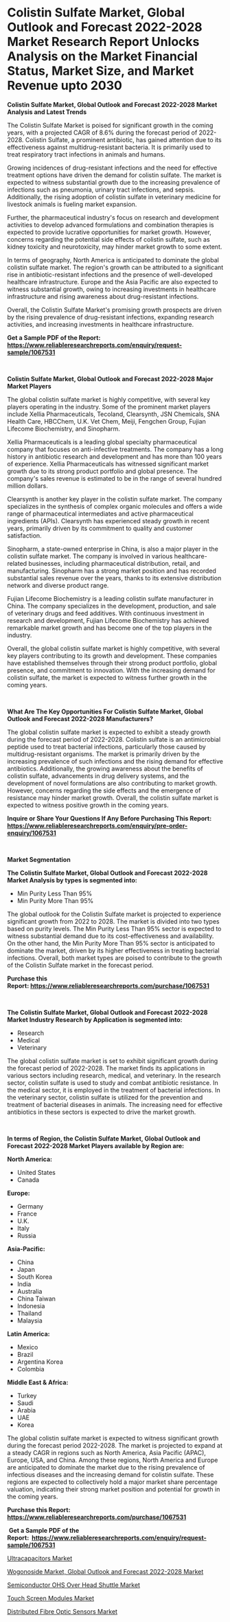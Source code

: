 <p><h1>Colistin Sulfate Market, Global Outlook and Forecast 2022-2028 Market Research Report Unlocks Analysis on the Market Financial Status, Market Size, and Market Revenue upto 2030</h1></p><p><strong>Colistin Sulfate Market, Global Outlook and Forecast 2022-2028 Market Analysis and Latest Trends</strong></p>
<p><p>The Colistin Sulfate Market is poised for significant growth in the coming years, with a projected CAGR of 8.6% during the forecast period of 2022-2028. Colistin Sulfate, a prominent antibiotic, has gained attention due to its effectiveness against multidrug-resistant bacteria. It is primarily used to treat respiratory tract infections in animals and humans.</p><p>Growing incidences of drug-resistant infections and the need for effective treatment options have driven the demand for colistin sulfate. The market is expected to witness substantial growth due to the increasing prevalence of infections such as pneumonia, urinary tract infections, and sepsis. Additionally, the rising adoption of colistin sulfate in veterinary medicine for livestock animals is fueling market expansion.</p><p>Further, the pharmaceutical industry's focus on research and development activities to develop advanced formulations and combination therapies is expected to provide lucrative opportunities for market growth. However, concerns regarding the potential side effects of colistin sulfate, such as kidney toxicity and neurotoxicity, may hinder market growth to some extent.</p><p>In terms of geography, North America is anticipated to dominate the global colistin sulfate market. The region's growth can be attributed to a significant rise in antibiotic-resistant infections and the presence of well-developed healthcare infrastructure. Europe and the Asia Pacific are also expected to witness substantial growth, owing to increasing investments in healthcare infrastructure and rising awareness about drug-resistant infections.</p><p>Overall, the Colistin Sulfate Market's promising growth prospects are driven by the rising prevalence of drug-resistant infections, expanding research activities, and increasing investments in healthcare infrastructure.</p></p>
<p><strong>Get a Sample PDF of the Report:&nbsp; <a href="https://www.reliableresearchreports.com/enquiry/request-sample/1067531">https://www.reliableresearchreports.com/enquiry/request-sample/1067531</a></strong></p>
<p>&nbsp;</p>
<p><strong>Colistin Sulfate Market, Global Outlook and Forecast 2022-2028 Major Market Players</strong></p>
<p><p>The global colistin sulfate market is highly competitive, with several key players operating in the industry. Some of the prominent market players include Xellia Pharmaceuticals, Tecoland, Clearsynth, JSN Chemicals, SNA Health Care, HBCChem, U.K. Vet Chem, Meiji, Fengchen Group, Fujian Lifecome Biochemistry, and Sinopharm.</p><p>Xellia Pharmaceuticals is a leading global specialty pharmaceutical company that focuses on anti-infective treatments. The company has a long history in antibiotic research and development and has more than 100 years of experience. Xellia Pharmaceuticals has witnessed significant market growth due to its strong product portfolio and global presence. The company's sales revenue is estimated to be in the range of several hundred million dollars.</p><p>Clearsynth is another key player in the colistin sulfate market. The company specializes in the synthesis of complex organic molecules and offers a wide range of pharmaceutical intermediates and active pharmaceutical ingredients (APIs). Clearsynth has experienced steady growth in recent years, primarily driven by its commitment to quality and customer satisfaction.</p><p>Sinopharm, a state-owned enterprise in China, is also a major player in the colistin sulfate market. The company is involved in various healthcare-related businesses, including pharmaceutical distribution, retail, and manufacturing. Sinopharm has a strong market position and has recorded substantial sales revenue over the years, thanks to its extensive distribution network and diverse product range.</p><p>Fujian Lifecome Biochemistry is a leading colistin sulfate manufacturer in China. The company specializes in the development, production, and sale of veterinary drugs and feed additives. With continuous investment in research and development, Fujian Lifecome Biochemistry has achieved remarkable market growth and has become one of the top players in the industry.</p><p>Overall, the global colistin sulfate market is highly competitive, with several key players contributing to its growth and development. These companies have established themselves through their strong product portfolio, global presence, and commitment to innovation. With the increasing demand for colistin sulfate, the market is expected to witness further growth in the coming years.</p></p>
<p>&nbsp;</p>
<p><strong>What Are The Key Opportunities For Colistin Sulfate Market, Global Outlook and Forecast 2022-2028 Manufacturers?</strong></p>
<p><p>The global colistin sulfate market is expected to exhibit a steady growth during the forecast period of 2022-2028. Colistin sulfate is an antimicrobial peptide used to treat bacterial infections, particularly those caused by multidrug-resistant organisms. The market is primarily driven by the increasing prevalence of such infections and the rising demand for effective antibiotics. Additionally, the growing awareness about the benefits of colistin sulfate, advancements in drug delivery systems, and the development of novel formulations are also contributing to market growth. However, concerns regarding the side effects and the emergence of resistance may hinder market growth. Overall, the colistin sulfate market is expected to witness positive growth in the coming years.</p></p>
<p><strong>Inquire or Share Your Questions If Any Before Purchasing This Report: <a href="https://www.reliableresearchreports.com/enquiry/pre-order-enquiry/1067531">https://www.reliableresearchreports.com/enquiry/pre-order-enquiry/1067531</a></strong></p>
<p>&nbsp;</p>
<p><strong>Market Segmentation</strong></p>
<p><strong>The Colistin Sulfate Market, Global Outlook and Forecast 2022-2028 Market Analysis by types is segmented into:</strong></p>
<p><ul><li>Min Purity Less Than 95%</li><li>Min Purity More Than 95%</li></ul></p>
<p><p>The global outlook for the Colistin Sulfate market is projected to experience significant growth from 2022 to 2028. The market is divided into two types based on purity levels. The Min Purity Less Than 95% sector is expected to witness substantial demand due to its cost-effectiveness and availability. On the other hand, the Min Purity More Than 95% sector is anticipated to dominate the market, driven by its higher effectiveness in treating bacterial infections. Overall, both market types are poised to contribute to the growth of the Colistin Sulfate market in the forecast period.</p></p>
<p><strong>Purchase this Report:&nbsp;<a href="https://www.reliableresearchreports.com/purchase/1067531">https://www.reliableresearchreports.com/purchase/1067531</a></strong></p>
<p>&nbsp;</p>
<p><strong>The Colistin Sulfate Market, Global Outlook and Forecast 2022-2028 Market Industry Research by Application is segmented into:</strong></p>
<p><ul><li>Research</li><li>Medical</li><li>Veterinary</li></ul></p>
<p><p>The global colistin sulfate market is set to exhibit significant growth during the forecast period of 2022-2028. The market finds its applications in various sectors including research, medical, and veterinary. In the research sector, colistin sulfate is used to study and combat antibiotic resistance. In the medical sector, it is employed in the treatment of bacterial infections. In the veterinary sector, colistin sulfate is utilized for the prevention and treatment of bacterial diseases in animals. The increasing need for effective antibiotics in these sectors is expected to drive the market growth.</p></p>
<p>&nbsp;</p>
<p><strong>In terms of Region, the Colistin Sulfate Market, Global Outlook and Forecast 2022-2028 Market Players available by Region are:</strong></p>
<p>
    <p> <strong> North America: </strong>
        <ul>
            <li>United States</li>
            <li>Canada</li>
        </ul>
        </p> 
    <p> <strong> Europe: </strong>
        <ul>
            <li>Germany</li>
            <li>France</li>
            <li>U.K.</li>
            <li>Italy</li>
            <li>Russia</li>
        </ul>
        </p> 
    <p> <strong> Asia-Pacific: </strong>
        <ul>
            <li>China</li>
            <li>Japan</li>
            <li>South Korea</li>
            <li>India</li>
            <li>Australia</li>
            <li>China Taiwan</li>
            <li>Indonesia</li>
            <li>Thailand</li>
            <li>Malaysia</li>
        </ul>
        </p> 
    <p> <strong> Latin America: </strong>
        <ul>
            <li>Mexico</li>
            <li>Brazil</li>
            <li>Argentina Korea</li>
            <li>Colombia</li>
        </ul>
        </p> 
    <p> <strong> Middle East & Africa: </strong>
        <ul>
            <li>Turkey</li>
            <li>Saudi</li>
            <li>Arabia</li>
            <li>UAE</li>
            <li>Korea</li>
        </ul>
    </p>
    </p>
<p><p>The global colistin sulfate market is expected to witness significant growth during the forecast period 2022-2028. The market is projected to expand at a steady CAGR in regions such as North America, Asia Pacific (APAC), Europe, USA, and China. Among these regions, North America and Europe are anticipated to dominate the market due to the rising prevalence of infectious diseases and the increasing demand for colistin sulfate. These regions are expected to collectively hold a major market share percentage valuation, indicating their strong market position and potential for growth in the coming years.</p></p>
<p><strong>Purchase this Report: <a href="https://www.reliableresearchreports.com/purchase/1067531">https://www.reliableresearchreports.com/purchase/1067531</a></strong></p>
<p>&nbsp;<strong>Get a Sample PDF of the Report:&nbsp;&nbsp;<a href="https://www.reliableresearchreports.com/enquiry/request-sample/1067531">https://www.reliableresearchreports.com/enquiry/request-sample/1067531</a></strong></p>
<p><strong></strong></p>
<p><p><a href="https://www.linkedin.com/pulse/ultracapacitors-market-insights-players-forecast-till-2030-jbqye/">Ultracapacitors Market</a></p><p><a href="https://github.com/CliffMedina6/Market-Research-Report-List-1/blob/main/wogonoside-market-global-outlook-and-forecast-2022-2028-market.md">Wogonoside Market, Global Outlook and Forecast 2022-2028 Market</a></p><p><a href="https://www.reportprime.com/semiconductor-ohs-over-head-shuttle-r5737">Semiconductor OHS Over Head Shuttle Market</a></p><p><a href="https://www.linkedin.com/pulse/touch-screen-modules-market-research-report-unlocks-jesee/">Touch Screen Modules Market</a></p><p><a href="https://medium.com/@nayelibosco/distributed-fibre-optic-sensors-market-size-growth-forecast-2023-2030-62df1799ad23">Distributed Fibre Optic Sensors Market</a></p></p>